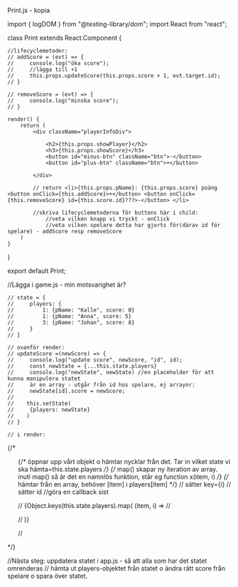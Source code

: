 Print.js - kopia


import { logDOM } from "@testing-library/dom";
import React from "react";

class Print extends React.Component {

    //lifecyclemetoder:
    // addScore = (evt) => {
    //     console.log("öka score");
    //     //lägga till +1
    //     this.props.updateScore(this.props.score + 1, evt.target.id);
    // }

    // removeScore = (evt) => {
    //     console.log("minska score");
    // }

    render() {
        return (
            <div className="playerInfoDiv">

                <h2>{this.props.showPlayer}</h2>
                <h3>{this.props.showScore}</h3>
                <button id="minus-btn" className="btn">-</button>
                <button id="plus-btn" className="btn">+</button>

            </div>
            
            // return <li>{this.props.pName}: {this.props.score} poäng <button onClick={this.addScore}>+</button> <button onClick={this.removeScore} id={this.score.id}???>-</button> </li>

            //skriva lifecyclemetoderna för buttons här i child:
                //veta vilken knapp vi tryckt - onClick
                //veta vilken spelare detta har gjorts för(därav id för spelare) - addScore resp removeScore
        )
    }
}


export default Print;


//Lägga i game.js - min motsvarighet är?


    // state = {
    //     players: {
    //         1: {pName: "Kalle", score: 0}
    //         1: {pName: "Anna", score: 5}
    //         3: {pName: "Johan", score: 8}
    //     }
    // }

    // ovanför render: 
    // updateScore =(newScore) => {
    //     console.log("update score", newScore, "id", id);
    //     const newState = {...this.state.players}
    //     console.log("newState", newState) //en placeholder för att kunna manipulera statet
    //     är en array - utgår från id hos spelare, ej arraynr:
    //     newState[id].score = newScore;
    //
    //    this.setState(
    //     {players: newState}
    //    )
    // }

    // i render:

{/* <ul className="playersList">

{/* öppnar upp vårt objekt o hämtar nycklar från det. Tar in vilket state vi ska hämta=this.state.players  */}
{/* map() skapar ny iteration av array.  inuti map() så är det en namnlös funktion, står eg function x(item, i)  */}
{/* hämtar från en array, behöver [item] i players[item] */}
// sätter key={i}
// sätter id
//göra en callback sist

// {Object.keys(this.state.players).map( (item, i) => 
//     <Player key={i} id={item} pName={this.state.players[item].pName} score={this.state.players[item].score} updateScore={this.updateScore} />

//     )}

// </ul> */}

//Nästa steg: uppdatera statet i app.js - så att alla som har det statet omrenderas
// hämta ut players-objektet från statet o ändra rätt score från spelare o spara över statet.